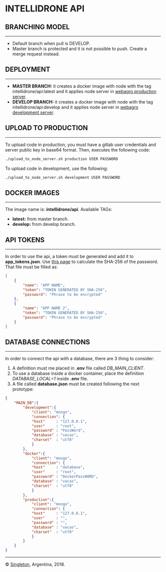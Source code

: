 # INTELLIDRONE API

## BRANCHING MODEL

----------------------

* Default branch when pull is DEVELOP.
* Master branch is protected and it is not possible to push. Create a merge request instead.

## DEPLOYMENT

----------------------

* **MASTER BRANCH:** it creates a docker image with node with the tag intellidrone/api:latest and it applies node server in [webagro production server](http://web.robotagro.com/api).
* **DEVELOP BRANCH:** it creates a docker image with node with the tag intellidrone/api:develop and it applies node server in [webagro development server](http://web.robotagro.com/api-develop).

## UPLOAD TO PRODUCTION

----------------------

To upload code in production, you must have a gitlab user credentials and server public key in base64 format. Then, executes the following code:

```bash
./upload_to_node_server.sh production USER PASSWORD
```

To upload code in development, use the following:

```bash
./upload_to_node_server.sh development USER PASSWORD
```

## DOCKER IMAGES

----------------------

The image name is: **intellidrone/api**. Available TAGs:

* **latest:** from master branch.
* **develop:** from develop branch.

## API TOKENS

----------------------

In order to use the api, a token must be generated and add it to **app_tokens.json**. Use [this page](https://www.xorbin.com/tools/sha256-hash-calculator) to calculate the SHA-256 of the password. That file must be filled as:

```json
[
    {
        "name": "APP NAME",
        "token": "TOKEN GENERATED BY SHA-256",
        "password": "Phrase to be encrypted"
    },
    {
        "name": "APP NAME 2",
        "token": "TOKEN GENERATED BY SHA-256",
        "password": "Phrase to be encrypted"
    }
]
```

## DATABASE CONNECTIONS

----------------------

In order to connect the api with a database, there are 3 thing to consider:

1. A definition must me placed in **.env** file called *DB_MAIN_CLIENT*.
2. To use a database inside a docker container, place the definition *DATABASE_LOCAL=1* inside **.env** file.
3. A file called **database.json** must be created following the next prototype:

```json
{
    "MAIN_DB":{
        "development":{
            "client": "mongo",
            "connection": {
            "host"     : "127.0.0.1",
            "user"     : "root",
            "password" : "PassWord",
            "database" : "vacas",
            "charset"  : "utf8"
            }
        },
        "docker":{
            "client": "mongo",
            "connection": {
            "host"     : "database",
            "user"     : "root",
            "password" : "DockerPassWORD",
            "database" : "vacas",
            "charset"  : "utf8"
            }
        },
        "production":{
            "client": "mongo",
            "connection": {
            "host"     : "127.0.0.1",
            "user"     : "",
            "password" : "",
            "database" : "vacas",
            "charset"  : "utf8"
            }
        }
    }
}
```

----------------------
© [Singleton](http://singleton.com.ar), Argentina, 2018.